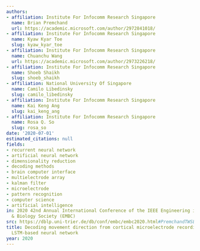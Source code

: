 ```yaml
---
authors:
- affiliation: Institute For Infocomm Research Singapore
  name: Brian Premchand
  url: https://academic.microsoft.com/author/2972841018/
- affiliation: Institute For Infocomm Research Singapore
  name: Kyaw Kyar Toe
  slug: kyaw_kyar_toe
- affiliation: Institute For Infocomm Research Singapore
  name: Chuanchu Wang
  url: https://academic.microsoft.com/author/2973226218/
- affiliation: Institute For Infocomm Research Singapore
  name: Shoeb Shaikh
  slug: shoeb_shaikh
- affiliation: National University Of Singapore
  name: Camilo Libedinsky
  slug: camilo_libedinsky
- affiliation: Institute For Infocomm Research Singapore
  name: Kai Keng Ang
  slug: kai_keng_ang
- affiliation: Institute For Infocomm Research Singapore
  name: Rosa Q. So
  slug: rosa_so
date: '2020-07-01'
estimated_citations: null
fields:
- recurrent neural network
- artificial neural network
- dimensionality reduction
- decoding methods
- brain computer interface
- multielectrode array
- kalman filter
- microelectrode
- pattern recognition
- computer science
- artificial intelligence
in: 2020 42nd Annual International Conference of the IEEE Engineering in Medicine
  & Biology Society (EMBC)
src: https://dblp.uni-trier.de/db/conf/embc/embc2020.html#PremchandTWSLAS20
title: Decoding movement direction from cortical microelectrode recordings using an
  LSTM-based neural network
year: 2020
---
```

